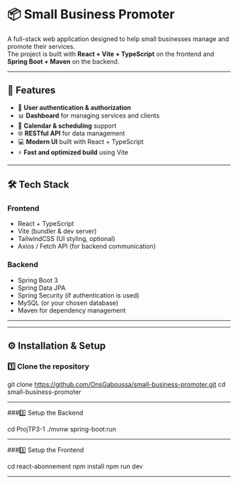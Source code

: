 # 📦 Small Business Promoter

A full-stack web application designed to help small businesses manage and promote their services.  
The project is built with **React + Vite + TypeScript** on the frontend and **Spring Boot + Maven** on the backend.

---

## 🚀 Features

- 🔐 **User authentication & authorization**
- 📊 **Dashboard** for managing services and clients
- 📅 **Calendar & scheduling** support
- 🌐 **RESTful API** for data management
- 💻 **Modern UI** built with React + TypeScript
- ⚡ **Fast and optimized build** using Vite

---

## 🛠️ Tech Stack

### Frontend
- React + TypeScript  
- Vite (bundler & dev server)  
- TailwindCSS (UI styling, optional)  
- Axios / Fetch API (for backend communication)  

### Backend
- Spring Boot 3  
- Spring Data JPA  
- Spring Security (if authentication is used)  
- MySQL (or your chosen database)  
- Maven for dependency management  

---

---

## ⚙️ Installation & Setup

### 1️⃣ Clone the repository
git clone https://github.com/OnsGaboussa/small-business-promoter.git
cd small-business-promoter

---
###2️⃣ Setup the Backend

cd ProjTP3-1
./mvnw spring-boot:run

---
###3️⃣ Setup the Frontend

cd react-abonnement
npm install
npm run dev

---


